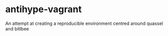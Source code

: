 # antihype-vagrant

An attempt at creating a reproducible environment centred around quassel and bitlbee
